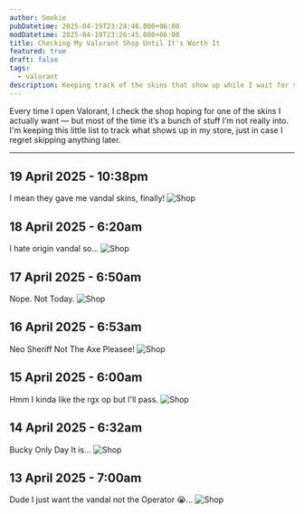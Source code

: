 ```yaml
---
author: Smokie
pubDatetime: 2025-04-19T23:24:46.000+06:00
modDatetime: 2025-04-19T23:26:45.000+06:00
title: Checking My Valorant Shop Until It's Worth It
featured: true
draft: false
tags:
  - valorant
description: Keeping track of the skins that show up while I wait for something actually worth spending on. The skins I want are mostly the Spectrum Classic, Prelude to Chaos Vandal and Neo-Frontier Sheriff.
---
```


Every time I open Valorant, I check the shop hoping for one of the skins I actually want — but most of the time it’s a bunch of stuff I’m not really into. I'm keeping this little list to track what shows up in my store, just in case I regret skipping anything later.

---

## 19 April 2025 - 10:38pm

I mean they gave me vandal skins, finally!
![Shop](@/assets/images/_2025/my-valorant-shop/shop7.png)

## 18 April 2025 - 6:20am

I hate origin vandal so...
![Shop](@/assets/images/_2025/my-valorant-shop/shop6.png)

## 17 April 2025 - 6:50am

Nope. Not Today.
![Shop](@/assets/images/_2025/my-valorant-shop/shop5.png)

## 16 April 2025 - 6:53am

Neo Sheriff Not The Axe Pleasee!
![Shop](@/assets/images/_2025/my-valorant-shop/shop4.png)

## 15 April 2025 - 6:00am

Hmm I kinda like the rgx op but I'll pass.
![Shop](@/assets/images/_2025/my-valorant-shop/shop3.png)

## 14 April 2025 - 6:32am

Bucky Only Day It is...
![Shop](@/assets/images/_2025/my-valorant-shop/shop2.png)

## 13 April 2025 - 7:00am

Dude I just want the vandal not the Operator 😭...
![Shop](@/assets/images/_2025/my-valorant-shop/shop1.png)
